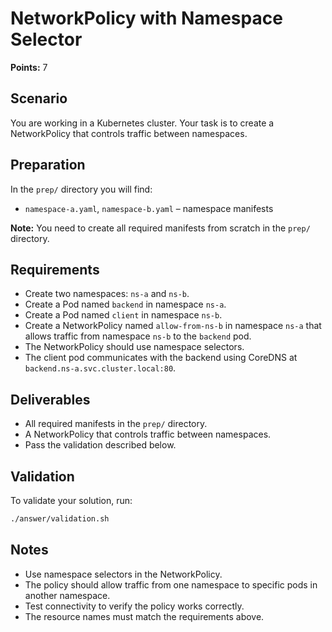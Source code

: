 # NetworkPolicy with Namespace Selector

**Points:** 7

## Scenario
You are working in a Kubernetes cluster. Your task is to create a NetworkPolicy that controls traffic between namespaces.

## Preparation
In the `prep/` directory you will find:
- `namespace-a.yaml`, `namespace-b.yaml` – namespace manifests

**Note:** You need to create all required manifests from scratch in the `prep/` directory.

## Requirements
- Create two namespaces: `ns-a` and `ns-b`.
- Create a Pod named `backend` in namespace `ns-a`.
- Create a Pod named `client` in namespace `ns-b`.
- Create a NetworkPolicy named `allow-from-ns-b` in namespace `ns-a` that allows traffic from namespace `ns-b` to the `backend` pod.
- The NetworkPolicy should use namespace selectors.
- The client pod communicates with the backend using CoreDNS at `backend.ns-a.svc.cluster.local:80`.

## Deliverables
- All required manifests in the `prep/` directory.
- A NetworkPolicy that controls traffic between namespaces.
- Pass the validation described below.

## Validation
To validate your solution, run:

```sh
./answer/validation.sh
```

## Notes
- Use namespace selectors in the NetworkPolicy.
- The policy should allow traffic from one namespace to specific pods in another namespace.
- Test connectivity to verify the policy works correctly.
- The resource names must match the requirements above.